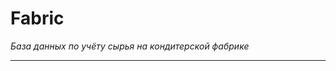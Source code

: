 # Fabric
*База данных по учёту сырья на кондитерской фабрике*
__________________________________________________________________
